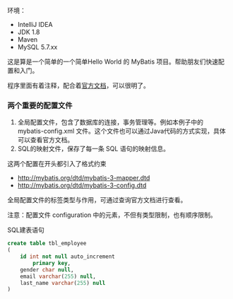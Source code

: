 环境：
* IntelliJ IDEA
* JDK 1.8
* Maven
* MySQL 5.7.xx


这是算是一个简单的一个简单Hello World 的 MyBatis 项目。帮助朋友们快速配置和入门。

程序里面有着注释，配合着[官方文档](http://www.mybatis.org/mybatis-3/zh/index.html)，可以很明了。

### 两个重要的配置文件
1. 全局配置文件，包含了数据库的连接，事务管理等。例如本例子中的 mybatis-config.xml 文件。这个文件也可以通过Java代码的方式实现，具体可以查看官方文档。
2. SQL的映射文件，保存了每一条 SQL 语句的映射信息。

这两个配置在开头都引入了格式约束
* http://mybatis.org/dtd/mybatis-3-mapper.dtd
* http://mybatis.org/dtd/mybatis-3-config.dtd

全局配置文件的标签类型与作用，可通过查询官方文档进行查看。

注意：配置文件 configuration 中的元素，不但有类型限制，也有顺序限制。


SQL建表语句
```sql
create table tbl_employee
(
	id int not null auto_increment
		primary key,
	gender char null,
	email varchar(255) null,
	last_name varchar(255) null
)
```



